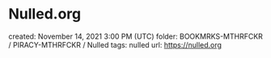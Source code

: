 # Nulled.org

created: November 14, 2021 3:00 PM (UTC)
folder: BOOKMRKS-MTHRFCKR / PIRACY-MTHRFCKR / Nulled
tags: nulled
url: https://nulled.org